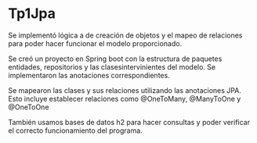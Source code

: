 # Tp1Jpa

Se implementó lógica a de creación de objetos y el mapeo de relaciones para poder hacer funcionar el modelo proporcionado.

Se creó un proyecto en Spring boot con la estructura de paquetes entidades, repositorios y las clasesintervinientes del modelo. Se implementaron las anotaciones correspondientes.

Se mapearon las clases y sus relaciones utilizando las anotaciones JPA. Esto incluye establecer relaciones como @OneToMany, @ManyToOne y @OneToOne 

También usamos bases de datos h2 para hacer consultas y poder verificar el correcto funcionamiento del programa.
